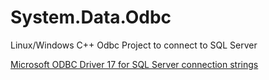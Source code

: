 # System.Data.Odbc
Linux/Windows C++ Odbc Project to connect to SQL Server

[Microsoft ODBC Driver 17 for SQL Server connection strings](https://www.connectionstrings.com/microsoft-odbc-driver-17-for-sql-server/)
